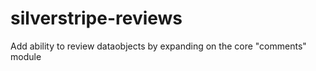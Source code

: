 # silverstripe-reviews
Add ability to review dataobjects by expanding on the core "comments" module
